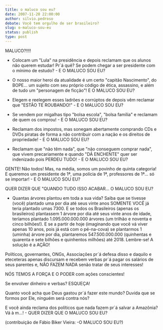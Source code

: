 ```yaml
---
title: o maluco sou eu?
date: 2007-11-28 22:00:00
author: silvio.pedroso
debate: Você tem orgulho de ser brasileiro?
slug: o-maluco-sou-eu
status: publish 
type: post
---
```


MALUCO?!!!!  

  

- Colocam um "Lula" na presidência e depois reclamam que os alunos não querem estudar! Pr´á quê? Se podem chegar a ser presidente com o mínimo de estudo? - E O MALUCO SOU EU?  

- O nosso maior heroi da atualidade é um certo "capitão Nascimento", do BOPE... um sujeito com seu próprio código de ética, assassino, e além de tudo um "personagem de ficção"! E O MALUCO SOU EU?  

- Elegem e reelegem esses ladrões e corrúptos de depois vêm reclamar que "ESTÃO TE ROUBANDO!" - E O MALUCO SOU EU?  

- Se vendem por migalhas tipo "bolsa escola", "bolsa família" e reclamam de quem os comprou! - E O MALUCO SOU EU?  

- Reclamam dos impostos, mas sonegam abertamente comprando CDs e DVDs piratas de forma a não contribuir com a nação e os direitos de propriedade! - E O MALUCO SOU EU?  

- Reclamam que "não têm nada", que "não conseguem comprar nada", que vivem precariamente e quando "DÁ ENCHENTE" quer ser indenizado pois PERDEU TUDO! - E O MALUCO SOU EU?  

GENTE! Não todos! Mas, na média, somos um povinho de quinta categoria! E queremos um presidente de 1ª, uma polícia de 1ª, professores de 1ª... só se importar! - E O MALUCO SOU EU?  

  

QUER DIZER QUE "QUANDO TUDO ISSO ACABAR... O MALUCO SOU EU?  

  

- Quantas árvores plantou em toda a sua vida? Saiba que se tivesse (você) plantado uma por dia até seus vinte anos SOMENTE VOCÊ já teria plantado umas 7300. E se todos os Brasileiros (apenas os brasileiros) plantassem 1 árvore por dia até seus vinte anos de idade, teríamos plantado 1.095.000.000.000 árvores (um trilhão e noventa e cinco bilhões!). E se a partir de hoje (imaginando que você vá viver apenas 10 anos, pois já está com o pé-na-cova) se plantarmos 1 (uminha) árvore por dia, plantaremos 547.500.000.000 (quinhentas e quarenta e sete bilhões e quinhentos milhões) até 2018. Lembre-se! A solução é a AÇÃO!  

Políticos, governantes, ONGs, Associações pr´á defesa disso e daquilo e eteceteras apenas discursam e recebem verbas pr´á pagar os salários de seus parentes e, NÃO FAZEM NADA senão tratar de seus interesses!  

NÓS TEMOS A FORÇA E O PODER com ações conscientes!  

Se envolver dinheiro e verbas? ESQUEÇA!  

Quanto você acha que Deus gastou pr´á fazer este mundo? Duvida que se formos por Ele, ninguém será contra nós?  

E você ainda reclama dos políticos que nada fazem pr´á salvar a Amazônia? Vá à m...! - QUER DIZER QUE O MALUCO SOU EU?  

(contribuição de Fábio Biker Vieira: -O MALUCO SOU EU?)
